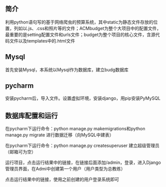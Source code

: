 简介
----
利用python语句写的基于网络爬虫的预算系统，其中static为静态文件存放的位置，列如以.js、.css和照片等的文件；ACMbudget为整个大项目中的配置文件，最重要的是setting配置文件和urls文件；budget为整个项目的核心文件，含源代码文件以及templates中的.html文件

Mysql
-------
首先安装Mysql，本系统以Mysql作为数据库，建立budg数据库

pycharm
----------
安装pycharm后，导入文件。设置虚拟环境，安装django，用pip安装PyMySQL

数据库配置和运行
-----------
在pycharm下运行命令：python manage.py makemigrations和python manage.py migrate 进行数据迁移（向MySQL中建表）

在pycharm下运行命令：python manage.py createsuperuser 建立超级管理员（邮箱可为空）

运行项目，点击运行结果中的链接，在链接后面添加/admin，登录，进入Django管理员界面，在Admi中创建第一个用户（用户类型为总教练）

点击运行结果中的链接，使用之前创建的用户登录系统即可
